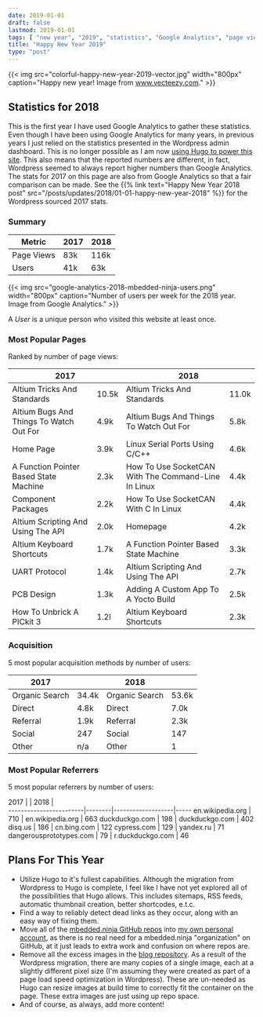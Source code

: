 ```yaml
---
date: 2019-01-01
draft: false
lastmod: 2019-01-01
tags: [ "new year", "2019", "statistics", "Google Analytics", "page view", "user", "referral", "acquisition", "Wordpress", "Hugo", "GitHub", "blog" ]
title: "Happy New Year 2019"
type: "post"
---
```


{{< img src="colorful-happy-new-year-2019-vector.jpg" width="800px" caption="Happy new year! Image from www.vecteezy.com." >}}

## Statistics for 2018

This is the first year I have used Google Analytics to gather these statistics. Even though I have been using Google Analytics for many years, in previous years I just relied on the statistics presented in the Wordpress admin dashboard. This is no longer possible as I am now [using Hugo to power this site](/posts/updates/2018/12-15-site-migration-to-hugo-complete/). This also means that the reported numbers are different, in fact, Wordpress seemed to always report higher numbers than Google Analytics. The stats for 2017 on this page are also from Google Analytics so that a fair comparison can be made. See the {{% link text="Happy New Year 2018 post" src="/posts/updates/2018/01-01-happy-new-year-2018" %}} for the Wordpress sourced 2017 stats.

### Summary

Metric      | 2017  | 2018 |
------------|-------|------|
Page Views  | 83k   | 116k |
Users       | 41k   | 63k  |

{{< img src="google-analytics-2018-mbedded-ninja-users.png" width="800px" caption="Number of users per week for the 2018 year. Image from Google Analytics." >}}

A _User_ is a unique person who visited this website at least once.

### Most Popular Pages

Ranked by number of page views:

<div class="table-wrapper">
<table>
    <thead>
        <tr>
            <th colspan="2">2017</th>
            <th colspan="2">2018</th>
        </tr>
    </thead>
    <tbody>
        <tr>
            <td>Altium Tricks And Standards</td>
            <td>10.5k</td>
            <td>Altium Tricks And Standards</td>
            <td>11.0k</td>
        </tr>
        <tr>
            <td>Altium Bugs And Things To Watch Out For</td>
            <td>4.9k</td>
            <td>Altium Bugs And Things To Watch Out For</td>
            <td>5.8k</td>
        </tr>
        <tr>
            <td>Home Page</td>
            <td>3.9k</td>
            <td>Linux Serial Ports Using C/C++</td>
            <td>4.6k</td>
        </tr>
        <tr>
            <td>A Function Pointer Based State Machine</td>
            <td>2.3k</td>
            <td>How To Use SocketCAN With The Command-Line In Linux</td>
            <td>4.4k</td>
        </tr>
        <tr>
            <td>Component Packages</td>
            <td>2.2k</td>
            <td>How To Use SocketCAN With C In Linux</td>
            <td>4.4k</td>
        </tr>
        <tr>
            <td>Altium Scripting And Using The API</td>
            <td>2.0k</td>
            <td>Homepage</td>
            <td>4.2k</td>
        </tr>
        <tr>
            <td>Altium Keyboard Shortcuts</td>
            <td>1.7k</td>
            <td>A Function Pointer Based State Machine</td>
            <td>3.3k</td>
        </tr>
        <tr>
            <td>UART Protocol</td>
            <td>1.4k</td>
            <td>Altium Scripting And Using The API</td>
            <td>2.7k</td>
        </tr>
        <tr>
            <td>PCB Design</td>
            <td>1.3k</td>
            <td>Adding A Custom App To A Yocto Build</td>
            <td>2.5k</td>
        </tr>
        <tr>
            <td>How To Unbrick A PICkit 3</td>
            <td>1.2l</td>
            <td>Altium Keyboard Shortcuts</td>
            <td>2.3k</td>
        </tr>
    </tbody>
</table>
</div>

### Acquisition

5 most popular acquisition methods by number of users:

2017            |       | 2018            |        |
----------------|-------|-----------------|--------|
Organic Search  | 34.4k | Organic Search  | 53.6k  |
Direct          | 4.8k  | Direct          | 7.0k   |
Referral        | 1.9k  | Referral        | 2.3k   |
Social          | 247   | Social          | 147    |
Other           | n/a   | Other           | 1      |

### Most Popular Referrers

5 most popular referrers by number of users:

2017                    |        | 2018              |     
------------------------|--------|-------------------|-----
en.wikipedia.org        | 710    | en.wikipedia.org  | 663
duckduckgo.com          | 198    | duckduckgo.com    | 402
disq.us                 | 186    | cn.bing.com       | 122
cypress.com             | 129    | yandex.ru         | 71
dangerousprototypes.com | 79     | r.duckduckgo.com  | 46

## Plans For This Year

* Utilize Hugo to it's fullest capabilities. Although the migration from Wordpress to Hugo is complete, I feel like I have not yet explored all of the possibilities that Hugo allows. This includes sitemaps, RSS feeds, automatic thumbnail creation, better shortcodes, e.t.c.
* Find a way to reliably detect dead links as they occur, along with an easy way of fixing them.
* Move all of the [mbedded.ninja GitHub repos](https://github.com/mbedded-ninja/) into [my own personal account](https://github.com/gbmhunter), as there is no real need for a mbedded.ninja "organization" on GitHub, at it just leads to extra work and confusion on where repos are.
* Remove all the excess images in the [blog repository](https://github.com/gbmhunter/blog/issues). As a result of the Wordpress migration, there are many copies of a single image, each at a slightly different pixel size (I'm assuming they were created as part of a page load speed optimization in Wordpress). These are un-needed as Hugo can resize images at build time to correctly fit the container on the page. These extra images are just using up repo space.
* And of course, as always, add more content!